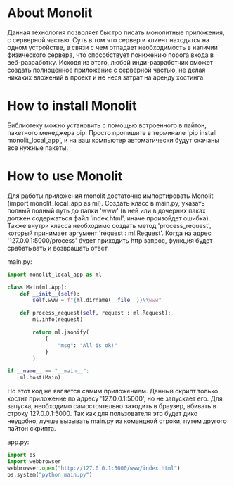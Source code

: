 # About Monolit
Данная технология позволяет быстро писать монолитные приложения, с серверной частью. Суть в том что сервер и клиент находятся на одном устройстве, в связи с чем отпадает необходимость в наличии физического сервера, что способствует понижению порога входа в веб-разработку. Исходя из этого, любой инди-разработчик сможет создать полноценное приложение с серверной частью, не делая никаких вложений в проект и не неся затрат на аренду хостинга.

# How to install Monolit
Библиотеку можно установить с помощью встроенного в пайтон, пакетного менеджера pip. Просто пропишите в терминале 'pip install monolit_local_app', и на ваш компьютер автоматически будут скачаны все нужные пакеты.

# How to use Monolit
Для работы приложения monolit достаточно импортировать Monolit (import monolit_local_app as ml). Создать класс в main.py, указать полный полный путь до папки 'www' (в ней или в дочерних паках должен содержаться файл 'index.html', иначе произойдет ошибка). Также внутри класса необходимо создать метод 'process_request', который принимает аргумент 'request : ml.Request'. Когда на адрес '127.0.0.1:5000/process' будет приходить http запрос, функция будет срабатывать и возвращать ответ.

main.py:
```python
import monolit_local_app as ml

class Main(ml.App):
    def __init__(self):
        self.www = f"{ml.dirname(__file__)}\\www"

    def process_request(self, request : ml.Request):
        ml.info(request)

        return ml.jsonify(
            {
                "msg": "All is ok!"
            }
        )

if __name__ == "__main__":
    ml.host(Main)
```

Но этот код не является самим приложением. Данный скрипт только хостит приложение по адресу '127.0.0.1:5000', но не запускает его. Для запуска, необходимо самостоятельно заходить в браузер, вбивать в строку 127.0.0.1:5000. Так как для пользователя это будет дико неудобно, лучше вызывать main.py из командной строки, путем другого пайтон скрипта.

app.py:
```python
import os
import webbrowser
webbrowser.open("http://127.0.0.1:5000/www/index.html")
os.system("python main.py")
```

